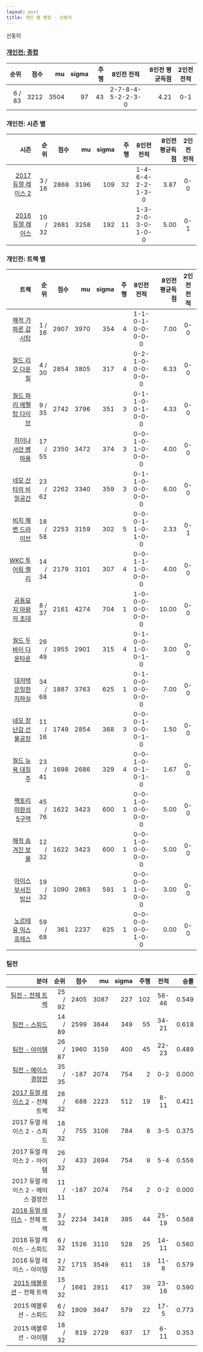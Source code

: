 ```yaml
---
layout: post
title: 개인 별 랭킹 - 신동이
---
```


신동이

### [개인전: 종합](../singles-full)

| 순위 | 점수 | mu | sigma | 주행 | 8인전 전적 | 8인전 평균득점 | 2인전 전적 |
|---:|---:|---:|---:|---:|:---:|---:|:---:|
| 6 / 83 | 3212 | 3504 | 97 | 43 | 2-7-8-4-5-2-2-3-0 | 4.21 | 0-1 |

### 개인전: 시즌 별

| 시즌 | 순위 | 점수 | mu | sigma | 주행 | 8인전 전적 | 8인전 평균득점 | 2인전 전적 |
|---:|---:|---:|---:|---:|---:|:---:|---:|:---:|
| [2017 듀얼 레이스 2](../singles-s2017_1) | 3 / 16 | 2868 | 3196 | 109 | 32 |  1-4-6-4-2-2-1-3-0 | 3.87 | 0-0 |
| [2016 듀얼 레이스](../singles-s2016_1) | 10 / 32 | 2681 | 3258 | 192 | 11 |  1-3-2-0-3-0-1-0-0 | 5.00 | 0-1 |

### 개인전: 트랙 별

| 트랙 | 순위 | 점수 | mu | sigma | 주행 | 8인전 전적 | 8인전 평균득점 | 2인전 전적 |
|---:|---:|---:|---:|---:|---:|:---:|---:|:---:|
| [해적 가파른 감시탑](../gamshi) | 1 / 16 | 2907 | 3970 | 354 | 4 | 1-1-0-1-0-0-0-0-0 | 7.00 | 0-0 |
| [월드 리오 다운힐](../rio) | 4 / 30 | 2854 | 3805 | 317 | 4 | 0-2-1-0-0-0-0-0-0 | 6.33 | 0-0 |
| [월드 파리 에펠탑 다이브](../eifel) | 9 / 35 | 2742 | 3796 | 351 | 3 | 0-1-1-0-0-1-0-0-0 | 4.33 | 0-0 |
| [차이나 서안 병마용](../byeongma) | 17 / 55 | 2350 | 3472 | 374 | 3 | 0-0-1-0-1-0-0-0-0 | 4.00 | 0-0 |
| [네모 산타의 비밀공간](../santa) | 23 / 62 | 2262 | 3340 | 359 | 3 | 0-1-1-0-0-0-0-0-0 | 6.00 | 0-0 |
| [비치 해변 드라이브](../haebyun) | 18 / 58 | 2253 | 3159 | 302 | 5 | 0-0-0-1-1-0-1-0-0 | 2.33 | 0-1 |
| [WKC 투어링 랠리](../rally) | 14 / 34 | 2179 | 3101 | 307 | 4 | 0-0-1-1-1-0-0-0-0 | 4.00 | 0-0 |
| [공동묘지 마왕의 초대](../mawang) | 8 / 37 | 2161 | 4274 | 704 | 1 | 1-0-0-0-0-0-0-0-0 | 10.00 | 0-0 |
| [월드 두바이 다운타운](../dubai) | 26 / 49 | 1955 | 2901 | 315 | 4 | 0-1-0-0-1-0-0-1-0 | 3.00 | 0-0 |
| [대저택 은밀한 지하실](../jeotaek) | 34 / 68 | 1887 | 3763 | 625 | 1 | 0-1-0-0-0-0-0-0-0 | 7.00 | 0-0 |
| [네모 장난감 선물공장](../present) | 11 / 16 | 1749 | 2854 | 368 | 3 | 0-0-0-1-0-0-0-1-0 | 1.50 | 0-0 |
| [월드 뉴욕 대질주](../newyork) | 23 / 41 | 1698 | 2686 | 329 | 4 | 0-0-1-0-0-1-0-1-0 | 1.67 | 0-0 |
| [팩토리 미완성 5구역](../district5) | 45 / 76 | 1622 | 3423 | 600 | 1 | 0-0-1-0-0-0-0-0-0 | 5.00 | 0-0 |
| [해적 숨겨진 보물](../haesumbo) | 12 / 32 | 1622 | 3423 | 600 | 1 | 0-0-1-0-0-0-0-0-0 | 5.00 | 0-0 |
| [아이스 부서진 빙산](../boobing) | 19 / 32 | 1090 | 2863 | 591 | 1 | 0-0-0-0-1-0-0-0-0 | 3.00 | 0-0 |
| [노르테유 익스프레스](../noex) | 59 / 68 | 361 | 2237 | 625 | 1 | 0-0-0-0-0-0-1-0-0 | 0.00 | 0-0 |

### 팀전

| 분야 | 순위 | 점수 | mu | sigma | 주행 | 전적 | 승률 |
|---:|---:|---:|---:|---:|---:|:---:|---:|
| [팀전 - 전체 트랙](../team-full) | 25 / 92 | 2405 | 3087 | 227 | 102 | 56-46 | 0.549 |
| [팀전 - 스피드](../team-speed) | 14 / 89 | 2599 | 3644 | 349 | 55 | 34-21 | 0.618 |
| [팀전 - 아이템](../team-item) | 26 / 87 | 1960 | 3159 | 400 | 45 | 22-23 | 0.489 |
| [팀전 - 에이스 결정전](../team-ace) | 35 / 35 | -187 | 2074 | 754 | 2 | 0-2 | 0.000 |
| [2017 듀얼 레이스 2](../teams-t2017_1) - 전체 트랙 | 28 / 32 | 688 | 2223 | 512 | 19 | 8-11 | 0.421 |
| 2017 듀얼 레이스 2 - 스피드 | 18 / 32 | 755 | 3106 | 784 | 8 | 3-5 | 0.375 |
| 2017 듀얼 레이스 2 - 아이템 | 26 / 32 | 433 | 2694 | 754 | 9 | 5-4 | 0.556 |
| 2017 듀얼 레이스 2 - 에이스 결정전 | 11 / 11 | -187 | 2074 | 754 | 2 | 0-2 | 0.000 |
| [2016 듀얼 레이스](../teams-t2016_2) - 전체 트랙 | 3 / 32 | 2234 | 3418 | 395 | 44 | 25-19 | 0.568 |
| 2016 듀얼 레이스 - 스피드 | 6 / 32 | 1526 | 3110 | 528 | 25 | 14-11 | 0.560 |
| 2016 듀얼 레이스 - 아이템 | 2 / 32 | 1715 | 3549 | 611 | 19 | 11-8 | 0.579 |
| [2015 에볼루션](../teams-t2015_1) - 전체 트랙 | 15 / 32 | 1661 | 2911 | 417 | 39 | 23-16 | 0.590 |
| 2015 에볼루션 - 스피드 | 6 / 32 | 1909 | 3647 | 579 | 22 | 17-5 | 0.773 |
| 2015 에볼루션 - 아이템 | 18 / 32 | 819 | 2729 | 637 | 17 | 6-11 | 0.353 |
